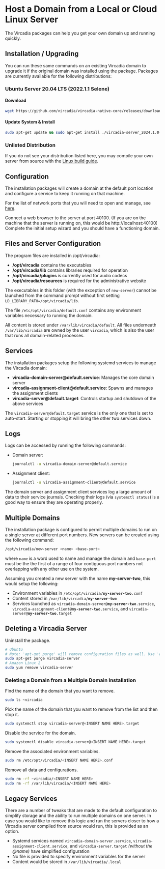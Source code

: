 # Host a Domain from a Local or Cloud Linux Server

The Vircadia packages can help you get your own domain up and running quickly.

## Installation / Upgrading

You can run these same commands on an existing Vircadia domain to upgrade it if the original domain was installed using the package. Packages are currently available for the following distributions:

### Ubuntu Server 20.04 LTS (2022.1.1 Selene)

#### Download
```sh
wget https://github.com/vircadia/vircadia-native-core/releases/download/2024.1.0/vircadia-server_2024.1.0-20240303-9761de1-0ubuntu1-1_amd64.deb
```
#### Update System & Install
```sh
sudo apt-get update && sudo apt-get install ./vircadia-server_2024.1.0-20240303-9761de1-0ubuntu1-1_amd64.deb
```

### Unlisted Distribution

If you do not see your distribution listed here, you may compile your own server from source with the [Linux build guide](https://github.com/vircadia/vircadia-native-core/blob/master/BUILD_LINUX.md).

## Configuration

The installation packages will create a domain at the default port location and configure a service to keep it running on that machine.

For the list of network ports that you will need to open and manage, see [here](../network-settings).

Connect a web browser to the server at port 40100. (If you are on the machine that the server is running on, this would be http://localhost:40100) Complete the initial setup wizard and you should have a functioning domain.

## Files and Server Configuration

The program files are installed in /opt/vircadia:
 - **/opt/vircadia** contains the executables
 - **/opt/vircadia/lib** contains libraries required for operation
 - **/opt/vircadia/plugins** is currently used for audio codecs
 - **/opt/vircadia/resources** is required for the administrative website

The executables in this folder (with the exception of <code>new-server</code>) cannot be launched from the command prompt without first setting <code>LD_LIBRARY_PATH=/opt/vircadia/lib</code>.

The file <code>/etc/opt/vircadia/default.conf</code> contains any environment variables necessary to running the domain.

All content is stored under <code>/var/lib/vircadia/default</code>. All files underneath <code>/var/lib/vircadia</code> are owned by the user <code>vircadia</code>, which is also the user that runs all domain-related processes.

## Services

The installation packages setup the following systemd services to manage the Vircadia domain:
- **vircadia-domain-server<span>@</span>default.service**: Manages the core domain server
- **vircadia-assignment-client<span>@</span>default.service**: Spawns and manages the assignment clients
- **vircadia-server<span>@</span>default.target**: Controls startup and shutdown of the above services

The <code>vircadia-server<span>@</span>default.target</code> service is the only one that is set to auto-start. Starting or stopping it will bring the other two services down.

## Logs

Logs can be accessed by running the following commands:

* Domain server: 
  ```sh
  journalctl -u vircadia-domain-server@default.service
  ``` 
* Assignment client: 
  ```sh
  journalctl -u vircadia-assignment-client@default.service
  ```

The domain server and assignment client services log a large amount of data to their service journals. Checking their logs (via <code>systemctl status</code>) is a good way to ensure they are operating properly.

## Multiple Domains

The installation package is configured to permit multiple domains to run on a single server at different port numbers. New servers can be created using the following command:

```sh
/opt/vircadia/new-server <name> <base-port>
```

where <code>name</code> is a word used to name and manage the domain and <code>base-port</code> must be the the first of a range of four contiguous port numbers not overlapping with any other use on the system.

Assuming you created a new server with the name **my-server-two**, this would setup the following:
 - Environment variables in <code>/etc/opt/vircadia/**my-server-two**.conf</code>
 - Content stored in <code>/var/lib/vircadia/**my-server-two**</code>
 - Services launched as <code>vircadia-domain-server@**my-server-two**.service</code>, <code>vircadia-assignment-client@**my-server-two**.service</code>, and <code>vircadia-server@**my-server-two**.target</code>

## Deleting a Vircadia Server

Uninstall the package.

```sh
# Ubuntu
# Note: 'apt-get purge' will remove configuration files as well. Use 'apt-get remove' to keep them.
sudo apt-get purge vircadia-server
# Amazon Linux 2
sudo yum remove vircadia-server
```

### Deleting a Domain from a Multiple Domain Installation

Find the name of the domain that you want to remove.

```sh
sudo ls ~vircadia
```

Pick the name of the domain that you want to remove from the list and then stop it.

```sh
sudo systemctl stop vircadia-server@<INSERT NAME HERE>.target
```

Disable the service for the domain.

```sh
sudo systemctl disable vircadia-server@<INSERT NAME HERE>.target
```

Remove the associated environment variables.

```sh
sudo rm /etc/opt/vircadia/<INSERT NAME HERE>.conf
```

Remove all data and configurations.

```sh
sudo rm -rf ~vircadia/<INSERT NAME HERE>
sudo rm -rf /var/lib/vircadia/<INSERT NAME HERE>
```

## Legacy Services

There are a number of tweaks that are made to the default configuration to simplify storage and the ability to run multiple domains on one server. In case you would like to remove this logic and run the servers closer to how a Vircadia server compiled from source would run, this is provided as an option.
 - Systemd services named <code>vircadia-domain-server.service</code>, <code>vircadia-assignment-client.service</code>, and <code>vircadia-server.target</code> *(without the @name)* have simplified configuration
 - No file is provided to specify environment variables for the server
 - Content would be stored in <code>/var/lib/vircadia/.local</code>
